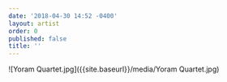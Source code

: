 ```yaml
---
date: '2018-04-30 14:52 -0400'
layout: artist
order: 0
published: false
title: ''
---
```

![Yoram Quartet.jpg]({{site.baseurl}}/media/Yoram Quartet.jpg)

